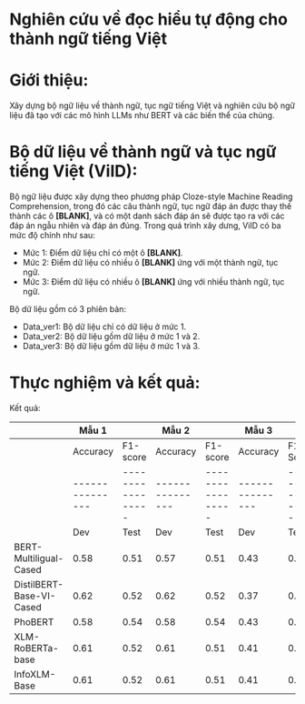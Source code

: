 # Nghiên cứu về đọc hiểu tự động cho thành ngữ tiếng Việt  
# Giới thiệu:  
  Xây dựng bộ ngữ liệu về thành ngữ, tục ngữ tiếng Việt và nghiên cứu bộ ngữ liệu đã tạo với các mô hình LLMs như BERT và các biến thể của chúng.  
# Bộ dữ liệu về thành ngữ và tục ngữ tiếng Việt (ViID):  
  Bộ ngữ liệu được xây dựng theo phương pháp Cloze-style Machine Reading Comprehension, trong đó các câu thành ngữ, tục ngữ đáp án được thay thế thành các ô **[BLANK]**, và có một danh sách đáp án sẽ được tạo ra với các đáp án ngẫu nhiên và đáp án đúng.
  Trong quá trình xây dưng, ViID có ba mức độ chính như sau:  
  - Mức 1: Điểm dữ liệu chỉ có một ô **[BLANK]**.  
  - Mức 2: Điểm dữ liệu có nhiều ô **[BLANK]** ứng với một thành ngữ, tục ngữ.
  - Mức 3: Điểm dữ liệu có nhiều ô **[BLANK]** ứng với nhiều thành ngữ, tục ngữ.

  Bộ dữ liệu gồm có 3 phiên bản:
  - Data_ver1: Bộ dữ liệu chỉ có dữ liệu ở mức 1.
  - Data_ver2: Bộ dữ liệu gồm dữ liệu ở mức 1 và 2.
  - Data_ver3: Bộ dữ liệu gồm dữ liệu ở mức 1 và 3.
# Thực nghiệm và kết quả:
  Kết quả:

|                           | Mẫu 1         |                 | Mẫu 2         |                 | Mẫu 3         |                 |
|---------------------------|---------------|-----------------|---------------|-----------------|---------------|-----------------|
|                           | Accuracy      | F1-score        | Accuracy      | F1-score        | Accuracy      | F1-Score        |
|                           |---------------|-----------------|---------------|-----------------|---------------|-----------------|
|                           | Dev | Test    | Dev | Test      | Dev | Test    | Dev | Test      | Dev | Test    | Dev | Test      |
| BERT-Multiligual-Cased    | 0.58 | 0.51   | 0.57 | 0.51     | 0.43 | 0.39   | 0.42 | 0.38     | 0.40 | 0.34   | 0.40 | 0.33     |
| DistilBERT-Base-VI-Cased  | 0.62 | 0.52   | 0.62 | 0.52     | 0.37 | 0.38   | 0.36 | 0.38     | 0.37 | 0.38   | 0.37 | 0.38     |
| PhoBERT                   | 0.58 | 0.54   | 0.58 | 0.54     | 0.43 | 0.38   | 0.43 | 0.38     | 0.38 | 0.36   | 0.38 | 0.36     |
| XLM-RoBERTa-base          | 0.61 | 0.52   | 0.61 | 0.51     | 0.41 | 0.41   | 0.41 | 0.40     | 0.39 | 0.36   | 0.39 | 0.36     |
| InfoXLM-Base              | 0.61 | 0.52   | 0.61 | 0.51     | 0.41 | 0.41   | 0.41 | 0.40     | 0.39 | 0.36   | 0.39 | 0.36     |

    
